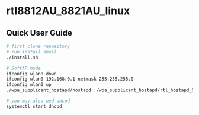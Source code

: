 # rtl8812AU_8821AU_linux

## Quick User Guide

```bash
# first clone repository
# run install shell
./install.sh

# SoftAP mode
ifconfig wlan0 down
ifconfig wlan0 192.168.0.1 netmask 255.255.255.0
ifconfig wlan0 up
./wpa_supplicant_hostapd/hostapd ./wpa_supplicant_hostapd/rtl_hostapd_5G.conf -B

# you may also ned dhcpd
systemctl start dhcpd
```



### 

